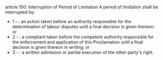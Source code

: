 article 150: Interruption of Period of Limitation
A period of limitation shall be interrupted by:
<ul>
			<li>1 - : an action taken before an authority responsible for the determination of labour disputes until a final decision is given thereon: or<ul>
			</ul></li>			<li>2 - : a compliant taken before the competent authority responsible for the enforcement and application of this Proclamation until a final decision is given thereon in writing; or<ul>
			</ul></li>			<li>3 - : a written admission or partial execution of the other party&#39;s right.<ul>
			</ul></li></ul>